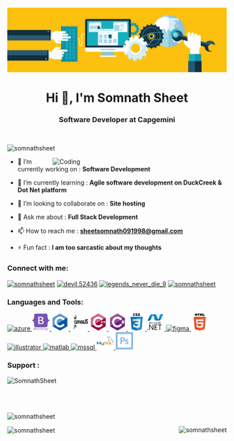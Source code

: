 ![MasterHead](https://github.com/SomnathSheet/SomnathSheet/blob/main/redesign.gif)
<h1 align="center">Hi 👋, I'm Somnath Sheet</h1>
<h3 align="center">Software Developer at Capgemini</h3>
<br>




<p align="left"> <img src="https://komarev.com/ghpvc/?username=somnathsheet&label=Profile%20views&color=0e75b6&style=flat" alt="somnathsheet" /> </p>


<img align="right" alt="Coding" width="400" src="https://github.com/SomnathSheet/SomnathSheet/blob/main/programer.gif">


- 🔭 I’m currently working on : **Software Development**

- 🌱 I’m currently learning : **Agile software development on DuckCreek & Dot Net platform**

- 👯 I’m looking to collaborate on : **Site hosting**

- 💬 Ask me about : **Full Stack Development**

- 📫 How to reach me : **sheetsomnath091998@gmail.com**

- ⚡ Fun fact : **I am too sarcastic about my thoughts**

<h3 align="left">Connect with me:</h3>
<p align="left">
<a href="https://linkedin.com/in/somnathsheet" target="blank"><img align="center" src="https://raw.githubusercontent.com/rahuldkjain/github-profile-readme-generator/master/src/images/icons/Social/linked-in-alt.svg" alt="somnathsheet" height="30" width="40" /></a>
<a href="https://fb.com/devil.52436" target="blank"><img align="center" src="https://raw.githubusercontent.com/rahuldkjain/github-profile-readme-generator/master/src/images/icons/Social/facebook.svg" alt="devil.52436" height="30" width="40" /></a>
<a href="https://instagram.com/legends_never_die_9" target="blank"><img align="center" src="https://raw.githubusercontent.com/rahuldkjain/github-profile-readme-generator/master/src/images/icons/Social/instagram.svg" alt="legends_never_die_9" height="30" width="40" /></a>
<a href="https://www.leetcode.com/somnathsheet" target="blank"><img align="center" src="https://raw.githubusercontent.com/rahuldkjain/github-profile-readme-generator/master/src/images/icons/Social/leet-code.svg" alt="somnathsheet" height="30" width="40" /></a>
</p>

<h3 align="left">Languages and Tools:</h3>
<p align="left"> <a href="https://azure.microsoft.com/en-in/" target="_blank" rel="noreferrer"> <img src="https://www.vectorlogo.zone/logos/microsoft_azure/microsoft_azure-icon.svg" alt="azure" width="40" height="40"/> </a> <a href="https://getbootstrap.com" target="_blank" rel="noreferrer"> <img src="https://raw.githubusercontent.com/devicons/devicon/master/icons/bootstrap/bootstrap-plain-wordmark.svg" alt="bootstrap" width="40" height="40"/> </a> <a href="https://www.cprogramming.com/" target="_blank" rel="noreferrer"> <img src="https://raw.githubusercontent.com/devicons/devicon/master/icons/c/c-original.svg" alt="c" width="40" height="40"/> </a> <a href="https://canvasjs.com" target="_blank" rel="noreferrer"> <img src="https://raw.githubusercontent.com/Hardik0307/Hardik0307/master/assets/canvasjs-charts.svg" alt="canvasjs" width="40" height="40"/> </a> <a href="https://www.w3schools.com/cpp/" target="_blank" rel="noreferrer"> <img src="https://raw.githubusercontent.com/devicons/devicon/master/icons/cplusplus/cplusplus-original.svg" alt="cplusplus" width="40" height="40"/> </a> <a href="https://www.w3schools.com/cs/" target="_blank" rel="noreferrer"> <img src="https://raw.githubusercontent.com/devicons/devicon/master/icons/csharp/csharp-original.svg" alt="csharp" width="40" height="40"/> </a> <a href="https://www.w3schools.com/css/" target="_blank" rel="noreferrer"> <img src="https://raw.githubusercontent.com/devicons/devicon/master/icons/css3/css3-original-wordmark.svg" alt="css3" width="40" height="40"/> </a> <a href="https://dotnet.microsoft.com/" target="_blank" rel="noreferrer"> <img src="https://raw.githubusercontent.com/devicons/devicon/master/icons/dot-net/dot-net-original-wordmark.svg" alt="dotnet" width="40" height="40"/> </a> <a href="https://www.figma.com/" target="_blank" rel="noreferrer"> <img src="https://www.vectorlogo.zone/logos/figma/figma-icon.svg" alt="figma" width="40" height="40"/> </a> <a href="https://www.w3.org/html/" target="_blank" rel="noreferrer"> <img src="https://raw.githubusercontent.com/devicons/devicon/master/icons/html5/html5-original-wordmark.svg" alt="html5" width="40" height="40"/> </a> <a href="https://www.adobe.com/in/products/illustrator.html" target="_blank" rel="noreferrer"> <img src="https://www.vectorlogo.zone/logos/adobe_illustrator/adobe_illustrator-icon.svg" alt="illustrator" width="40" height="40"/> </a> <a href="https://www.mathworks.com/" target="_blank" rel="noreferrer"> <img src="https://upload.wikimedia.org/wikipedia/commons/2/21/Matlab_Logo.png" alt="matlab" width="40" height="40"/> </a> <a href="https://www.microsoft.com/en-us/sql-server" target="_blank" rel="noreferrer"> <img src="https://www.svgrepo.com/show/303229/microsoft-sql-server-logo.svg" alt="mssql" width="40" height="40"/> </a> <a href="https://www.mysql.com/" target="_blank" rel="noreferrer"> <img src="https://raw.githubusercontent.com/devicons/devicon/master/icons/mysql/mysql-original-wordmark.svg" alt="mysql" width="40" height="40"/> </a> <a href="https://www.photoshop.com/en" target="_blank" rel="noreferrer"> <img src="https://raw.githubusercontent.com/devicons/devicon/master/icons/photoshop/photoshop-line.svg" alt="photoshop" width="40" height="40"/> </a> </p>

<h3 align="left">Support :</h3>

<p><a href="https://www.buymeacoffee.com/SomnathSheet"> <img align="left" src="https://cdn.buymeacoffee.com/buttons/v2/default-yellow.png" height="50" width="210" alt="SomnathSheet" /></a></p>
<br>
<br>
<br>
<br>


<p>&nbsp;<img align="left" src="https://github-readme-stats.vercel.app/api/top-langs?username=somnathsheet&show_icons=true&locale=en&layout=compact" alt="somnathsheet" /></p>

<p><img align="right" src="https://github-readme-stats.vercel.app/api?username=somnathsheet&show_icons=true&locale=en" alt="somnathsheet" /></p>


<p><img align="center" src="https://github-readme-streak-stats.herokuapp.com/?user=somnathsheet&" alt="somnathsheet" /></p>

